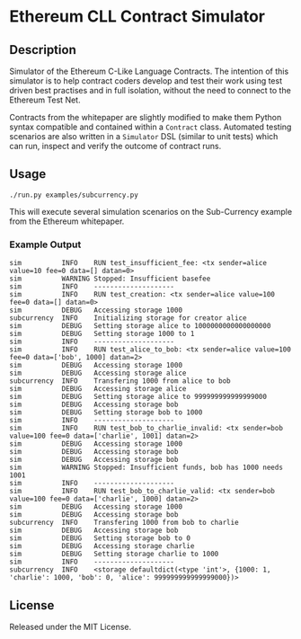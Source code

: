 # Ethereum CLL Contract Simulator

## Description

Simulator of the Ethereum C-Like Language Contracts. The intention of this
simulator is to help contract coders develop and test their work using test
driven best practises and in full isolation, without the need to connect to the
Ethereum Test Net.

Contracts from the whitepaper are slightly modified to make them Python syntax
compatible and contained within a `Contract` class. Automated testing scenarios
are also written in a `Simulator` DSL (similar to unit tests) which can run,
inspect and verify the outcome of contract runs.

## Usage

`./run.py examples/subcurrency.py`

This will execute several simulation scenarios on the Sub-Currency example from the Ethereum whitepaper.

### Example Output

```
sim          INFO    RUN test_insufficient_fee: <tx sender=alice value=10 fee=0 data=[] datan=0>
sim          WARNING Stopped: Insufficient basefee
sim          INFO    --------------------
sim          INFO    RUN test_creation: <tx sender=alice value=100 fee=0 data=[] datan=0>
sim          DEBUG   Accessing storage 1000
subcurrency  INFO    Initializing storage for creator alice
sim          DEBUG   Setting storage alice to 1000000000000000000
sim          DEBUG   Setting storage 1000 to 1
sim          INFO    --------------------
sim          INFO    RUN test_alice_to_bob: <tx sender=alice value=100 fee=0 data=['bob', 1000] datan=2>
sim          DEBUG   Accessing storage 1000
sim          DEBUG   Accessing storage alice
subcurrency  INFO    Transfering 1000 from alice to bob
sim          DEBUG   Accessing storage alice
sim          DEBUG   Setting storage alice to 999999999999999000
sim          DEBUG   Accessing storage bob
sim          DEBUG   Setting storage bob to 1000
sim          INFO    --------------------
sim          INFO    RUN test_bob_to_charlie_invalid: <tx sender=bob value=100 fee=0 data=['charlie', 1001] datan=2>
sim          DEBUG   Accessing storage 1000
sim          DEBUG   Accessing storage bob
sim          DEBUG   Accessing storage bob
sim          WARNING Stopped: Insufficient funds, bob has 1000 needs 1001
sim          INFO    --------------------
sim          INFO    RUN test_bob_to_charlie_valid: <tx sender=bob value=100 fee=0 data=['charlie', 1000] datan=2>
sim          DEBUG   Accessing storage 1000
sim          DEBUG   Accessing storage bob
subcurrency  INFO    Transfering 1000 from bob to charlie
sim          DEBUG   Accessing storage bob
sim          DEBUG   Setting storage bob to 0
sim          DEBUG   Accessing storage charlie
sim          DEBUG   Setting storage charlie to 1000
sim          INFO    --------------------
subcurrency  INFO    <storage defaultdict(<type 'int'>, {1000: 1, 'charlie': 1000, 'bob': 0, 'alice': 999999999999999000})>
```

## License

Released under the MIT License.
